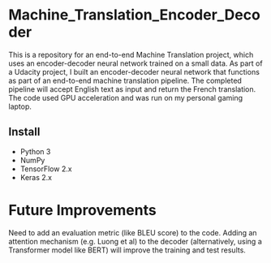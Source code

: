 # Machine_Translation_Encoder_Decoder
This is a repository for an end-to-end Machine Translation project, which uses an encoder-decoder neural network trained on a small data. As part of a Udacity project, 
I built an encoder-decoder neural network that functions as part of an end-to-end machine translation pipeline. The completed pipeline will accept English text as input 
and return the French translation. The code used GPU acceleration and was run on my personal gaming laptop.

## Install
- Python 3
- NumPy
- TensorFlow 2.x
- Keras 2.x

# Future Improvements

Need to add an evaluation metric (like BLEU score) to the code. Adding an attention mechanism (e.g. Luong et al) to the decoder (alternatively, using a Transformer model like BERT) will improve the training and test results.
